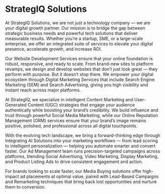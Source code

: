 # StrategIQ Solutions

At StrategIQ Solutions, we are not just a technology company — we are your digital growth partner. Our mission is to bridge the gap between strategic business needs and powerful tech solutions that deliver measurable results. Whether you’re a startup, SME, or a large-scale enterprise, we offer an integrated suite of services to elevate your digital presence, accelerate growth, and increase ROI.

Our Website Development Services ensure that your online foundation is robust, responsive, and ready to scale. From brand-new sites to platform revamps, we design and develop websites that don’t just look great — they perform with purpose. But it doesn’t stop there. We empower your digital ecosystem through Digital Marketing Services that include Search Engine Marketing (SEM) and Search Advertising, giving you high visibility and instant reach across major platforms.

At StrategIQ, we specialize in intelligent Content Marketing and User-Generated Content (UGC) strategies that engage your audience authentically while boosting your brand’s credibility. We build influence and trust through powerful Social Media Marketing, while our Online Reputation Management (ORM) services ensure that your brand’s image remains positive, polished, and professional across all digital touchpoints.

With the evolving tech landscape, we bring a forward-thinking edge through Integrating AI Solutions into your marketing workflows — from lead scoring to intelligent personalization — helping you automate smarter and convert faster. Our Ad Management team runs precision-targeted campaigns across platforms, blending Social Advertising, Video Marketing, Display Marketing, and Product Listing Ads to drive consistent engagement and action.

For brands looking to scale faster, our Media Buying solutions offer high-impact ad placements at optimal value, paired with Lead-Based Campaigns and Remarketing techniques that bring back lost opportunities and nurture them to conversion.
